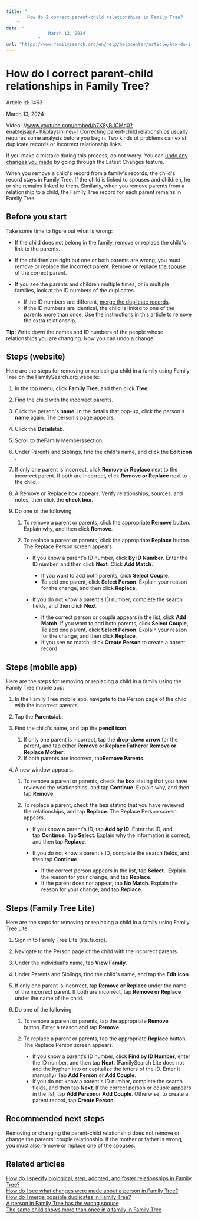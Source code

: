 ```yaml
---
title: "
        How do I correct parent-child relationships in Family Tree?
    "
date: "
                March 13, 2024
            "
url: "https://www.familysearch.org/en/help/helpcenter/article/how-do-i-correct-parent-child-relationships-in-family-tree"
---
```





# How do I correct parent\-child relationships in Family Tree?



Article Id: 1463

March 13, 2024

















Video: //www.youtube.com/embed/b7K8yBJCMq0?enablejsapi\=1\&playsinline\=1
Correcting parent\-child relationships usually requires some analysis before you begin. Two kinds of problems can exist: duplicate records or incorrect relationship links.

If you make a mistake during this process, do not worry. You can [undo any changes you made](https://www.familysearch.org/en/help/helpcenter/article/how-do-i-undo-an-incorrect-change-in-family-tree) by going through the Latest Changes feature.

When you remove a child's record from a family's records, the child's record stays in Family Tree. If the child is linked to spouses and children, he or she remains linked to them. Similarly, when you remove parents from a relationship to a child, the Family Tree record for each parent remains in Family Tree.  


## Before you start


Take some time to figure out what is wrong:  


* If the child does not belong in the family, remove or replace the child's link to the parents.
* If the children are right but one or both parents are wrong, you must remove or replace the incorrect parent. Remove or replace [the spouse](https://www.familysearch.org/en/help/helpcenter/article/a-person-in-family-tree-has-the-wrong-spouse) of the correct parent.
* If you see the parents and children multiple times, or in multiple families, look at the ID numbers of the duplicates.   

	+ If the ID numbers are different, [merge the duplicate records](https://www.familysearch.org/en/help/helpcenter/article/how-do-i-merge-possible-duplicates-in-family-tree).
	+ If the ID numbers are identical, the child is linked to one of the parents more than once. Use the instructions in this article to remove the extra relationship.

**Tip:** Write down the names and ID numbers of the people whose relationships you are changing. Now you can undo a change.  


## Steps (website)


Here are the steps for removing or replacing a child in a family using Family Tree on the FamilySearch.org website:  


1. In the top menu, click **Family Tree**, and then click **Tree**.
2. Find the child with the incorrect parents.
3. Click the person's **name**. In the details that pop\-up, click the person's **name** again. The person's page appears.
4. Click the **Details**tab.
5. Scroll to theFamily Memberssection.
6. Under Parents and Siblings, find the child's name, and click the **Edit icon**
.
7. If only one parent is incorrect, click **Remove or Replace** next to the incorrect parent. If both are incorrect, click **Remove or Replace** next to the child.
8. A Remove or Replace box appears. Verify relationships, sources, and notes, then click the **check box**.
9. Do one of the following:   

	1. To remove a parent or parents, click the appropriate **Remove** button. Explain why, and then click **Remove**.
	2. To replace a parent or parents, click the appropriate **Replace** button. The Replace Person screen appears.   
	
		* If you know a parent's ID number, click **By ID Number**. Enter the ID number, and then click **Next**. Click **Add Match**.   
		
			+ If you want to add both parents, click **Select Couple**.
			+ To add one parent, click **Select Person**. Explain your reason for the change, and then click **Replace**.
		* If you do not know a parent's ID number, complete the search fields, and then click **Next**.   
		
			+ If the correct person or couple appears in the list, click **Add Match**. If you want to add both parents, click **Select Couple**, To add one parent, click **Select Person**. Explain your reason for the change, and then click **Replace**.
			+ If you see no match, click **Create Person** to create a parent record.

## Steps (mobile app)


Here are the steps for removing or replacing a child in a family using the Family Tree mobile app:  


1. In the Family Tree mobile app, navigate to the Person page of the child with the incorrect parents.
2. Tap the **Parents**tab.
3. Find the child's name, and tap the **pencil icon**.  

	1. If only one parent is incorrect, tap the **drop\-down arrow** for the parent, and tap either **Remove or Replace Father**or **Remove or Replace Mother**.
	2. If both parents are incorrect, tap**Remove Parents**.
4. A new window appears.    

	1. To remove a parent or parents, check the **box** stating that you have reviewed the relationships, and tap **Continue**. Explain why, and then tap **Remove**.
	2. To replace a parent, check the **box** stating that you have reviewed the relationships, and tap **Replace**. The Replace Person screen appears.  
	
		* If you know a parent's ID, tap **Add by ID**. Enter the ID, and tap **Continue**. Tap **Select**. Explain why the information is correct, and then tap **Replace**.
		* If you do not know a parent's ID, complete the search fields, and then tap **Continue**.   
		
			+ If the correct person appears in the list, tap **Select**.  Explain the reason for your change, and tap **Replace**.
			+ If the parent does not appear, tap **No Match**. Explain the reason for your change, and tap **Replace**.

## Steps (Family Tree Lite)


Here are the steps for removing or replacing a child in a family using Family Tree Lite:  


1. Sign in to Family Tree Lite (lite.fs.org).
2. Navigate to the Person page of the child with the incorrect parents.
3. Under the individual's name, tap **View Family**.
4. Under Parents and Siblings, find the child's name, and tap the **Edit** **icon**.
5. If only one parent is incorrect, tap **Remove or Replace** under the name of the incorrect parent. If both are incorrect, tap **Remove or Replace** under the name of the child.
6. Do one of the following:   

	1. To remove a parent or parents, tap the appropriate **Remove** button. Enter a reason and tap **Remove**.
	2. To replace a parent or parents, tap the appropriate **Replace** button. The Replace Person screen appears.   
	
		* If you know a parent's ID number, click **Find by ID Number**, enter the ID number, and then tap **Next**. (FamilySearch Lite does not add the hyphen into or capitalize the letters of the ID. Enter it manually) Tap **Add Person** or **Add Couple**.
		* If you do not know a parent's ID number, complete the search fields, and then tap **Next**. If the correct person or couple appears in the list, tap **Add Person**or **Add Couple**. Otherwise, to create a parent record, tap **Create Person**.

## Recommended next steps


Removing or changing the parent\-child relationship does not remove or change the parents' couple relationship. If the mother or father is wrong, you must also remove or replace one of the spouses.  


## Related articles


[How do I specify biological, step, adopted, and foster relationships in Family Tree?](https://www.familysearch.org/en/help/helpcenter/article/how-do-i-specify-biological-step-adopted-and-foster-relationships-in-family-tree)  
[How do I see what changes were made about a person in Family Tree?](https://www.familysearch.org/en/help/helpcenter/article/how-do-i-see-what-changes-have-been-made-about-a-person-in-family-tree)  
[How do I merge possible duplicates in Family Tree?](https://www.familysearch.org/en/help/helpcenter/article/how-do-i-merge-possible-duplicates-in-family-tree)  
[A person in Family Tree has the wrong spouse](https://www.familysearch.org/en/help/helpcenter/article/a-person-in-family-tree-has-the-wrong-spouse)  
[The same child shows more than once in a family in Family Tree](https://www.familysearch.org/en/help/helpcenter/article/the-same-child-shows-more-than-once-in-a-family-in-family-tree)











